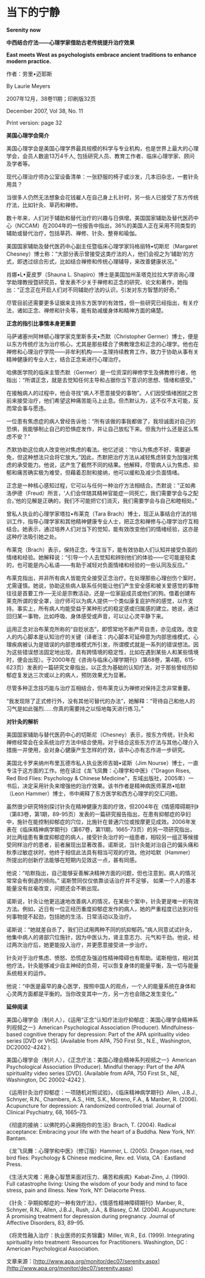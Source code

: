 # 当下的宁静

**Serenity now**

**中西结合疗法——心理学家借助古老传统提升治疗效果**

**East meets West as psychologists embrace ancient traditions to enhance modern practice.**

作者：劳里•迈耶斯

By Laurie Meyers

2007年12月，38卷11期；印刷版32页

December 2007, Vol 38, No. 11

Print version: page 32

**美国心理学会简介**

美国心理学会是美国心理学界最具规模的科学与专业机构，也是世界上最大的心理学会，会员人数逾13万4千人, 包括研究人员、教育工作者、临床心理学家、顾问及学者等。

现代心理治疗师办公室设备清单：一张舒服的椅子或沙发，几本旧杂志，一套针灸用具？

当很多人仍然无法想象会花钱雇人在自己身上扎针时，另一些人已接受了东方传统疗法，比如针灸、草药和禅修。

数十年来，人们对于辅助和替代治疗的兴趣与日俱增。美国国家辅助及替代医药中心（NCCAM）在2004年的一份报告中指出，36%的美国人正在采用不同类型的辅助或替代治疗，包括草药、禅修、针灸、整脊和瑜伽。

美国国家辅助及替代医药中心副主任暨临床心理学家玛格丽特•切斯尼（Margaret Chesney）博士称：“大部分表示曾接受这类疗法的人，他们会视之为‘辅助’的方式，即透过综合形式，比如结合禅修和传统心理辅导，来改善健康状况。”

肖娜•L•夏皮罗（Shauna L. Shapiro）博士是美国加州圣塔克拉拉大学咨询心理学助理教授暨研究员，曾发表不少关于禅修和正念的研究、论文和著作，她指出：“正念正在开启人们对不同辅助疗法的认识，引发对东方智慧的好奇。”

尽管目前还需要更多证据来支持东方医学的有效性，但一些研究已经指出，有关疗法，诸如正念、禅修和针灸等，能有助减缓身体和精神方面的痛楚。

**正念的指引比事情本身更重要**

马萨诸塞州阿林顿心理学家克里斯多夫•杰默（Christopher Germer）博士，便是以东方传统疗法为治疗核心，尤其是那些糅合了佛教理念和正念的心理学。他也在禅修和心理治疗学院——非牟利机构——主理持续教育工作，致力于协助从事有关精神健康的专业人士，结合正念来进行心理治疗。

哈佛医学院的临床主管杰默（Germer）是一位资深的禅修学生及佛教修行者，他指出：“所谓正念，就是去觉知任何主导和占据你当下意识的思想、情绪和感受。”

在接触病人的过程中，他会寻找“病人不愿意接受的事物”。人们因受情绪困扰之苦前来接受治疗，他们希望这种痛苦能马上止息。但杰默认为，这不仅不太可能，反而常会事与愿违。

一位患有焦虑症的病人曾经告诉他：“所有该做的事我都做了，我坦诚面对自己的恐惧，我能够制止自己的恐惧症发作，并让自己放松下来。但我为什么还是这么焦虑不安？”

杰默协助这位病人改变他对焦虑的看法。他忆述说：“你认为焦虑不好、需要避免，但这种想法只会将它放大。”因此，杰默把治疗方法从减轻焦虑转变为加强对焦虑的承受能力。他说，这产生了截然不同的结果。他解释，尽管病人认为焦虑、抑郁和痛苦确实极为难受，但藉着忍耐和接纳，他可以缓和及减少负面情绪。

正念是一种核心感知过程，它可以与任何一种治疗方法相结合。杰默说：“正如弗洛伊德（Freud）所言，‘人们会伴随其精神官能症一同死亡，我们需要学会与之配合。’他的见解是正确的，我们不可能把它们消灭，我们需要学会与自己和睦相处。”

曾私人执业的心理学家塔拉•布莱克（Tara Brach）博士，现正从事结合疗法的培训工作，指导心理学家和其他精神健康专业人士，把正念和禅修与心理学治疗互相结合。她表示，通过培养人们对当下的觉知，能有效改变他们的情绪经验，这亦是这种疗法吸引她之处。

布莱克（Brach）表示，保持正念，专注当下，能有效协助人们认知并接受负面的情绪和经验。她解释说：“引导一个人去觉知和辨别他们的体验——它可能是轻柔的，也可能是内心私语——有助于减轻对负面情绪和经验的一些认同及反应。”

布莱克指出，并非所有病人皆能完全接受正念治疗。在处理那些心理创伤个案时，尤需谨慎。她说，协助这些病人联系任何能让他们产生安全感和被关爱感觉的事物往往是首要工作──无论是宗教活动，还是一位家庭成员或他们的狗。借着创建布莱克所谓的安全罩，治疗师可以为病人提供一个类似康复庇护所的感觉，以作支持。事实上，所有病人均能受益于某种形式的稳定感或归属感的建立。她说，通过回归某一事物，比如呼吸、身体感受或声音，可以让心灵平静下来。

运用正念对治布莱克所称的“自贬状态”，即惯常地不断严苛自责，亦见成效。改变人的内心脚本是认知治疗的关键（译者注：内心脚本可延伸意为内部思维模式，心理疾病被认为是错误的内部思维模式所引发，所谓模式就是一系列的错误想法。因为这些错误想法固定地出现，具有跨情境的稳定性，比如在遇到某些人和某些情境时，便会出现）。于2000年在《咨询与临床心理学期刊》（第68卷，第4期，615-623页）发表的一篇研究文章指出，以正念为基础的认知疗法，对于那些曾经历抑郁症复发达三次或以上的病人，预防效果尤为显著。

尽管多种正念技巧能与治疗互相结合，但布莱克认为禅修对保持正念非常重要。

“我发现除了正式修行外，没有其他可替代的办法”，她解释：“苛待自己和他人的习气是如此强烈……你真的需要持之以恒地每天进行练习。”

**对针灸的解析**

美国国家辅助与替代医药中心的切斯尼（Chesney）表示，按东方传统，针灸和禅修经常会在全系统治疗方法中结合使用。对于结合这些东方疗法与其他心理介入措施一并使用，会对身心健康产生怎样的疗效，该中心亦有志作进一步研究。

美国北卡罗来纳州布里瓦德市私人执业医师吉姆•诺斯（Jim Nourse）博士，一直专注于这方面的工作。他在读过《龙飞凤舞：心理学和中医》（"Dragon Rises, Red Bird Flies: Psychology & Chinese Medicine"，东域出版社，2005年）一书后，决定采用针灸来增强他的治疗效果。该书作者是精神病医师莱昂•哈默（Leon Hammer）博士，书中阐释了东方医学和西方心理学的交汇问题。

虽然很少研究特别探讨针灸在精神健康方面的疗效，但2004年在《情感障碍期刊》（第83卷，第1期，89-95页）发表的一篇研究报告指出，在患有抑郁症的孕妇中，施针在能控制抑郁症的穴位，比施针在普通穴位或按摩更见成效。2006年发表在《临床精神病学期刊》（第67卷，第11期，1665-73页）的另一项研究指出，对比两组患有重度抑郁症的病人，接受针灸治疗的一组患者，相较另一组正等候接受同样治疗的患者，前者展现出显著改善。诺斯说，当针灸能对治自己的偏头痛和秋季过敏症状时，他终于相信此法具有相当可观的疗效。他对哈默（Hammer）所提出的创新疗法能够在短期内见效这一点，甚有同感。

他说：“哈默指出，自己能够妥善解决精神方面的问题，但也注意到，病人的情况常常会有倒退的倾向。” 诺斯赞同仅仅依靠谈话治疗并不足够， 如果一个人的基本能量没有丝毫改变，问题还会不断出现。

诺斯说，针灸让他更迅速地改善病人的情况，在某些个案中，针灸更是唯一的有效方法。例如，近日有一位正经历重度抑郁症发作的病人，她的严重程度已达到对任何事物提不起劲，包括她的生活、日常活动以及治疗。

诺斯说：“她就差自杀了，我们已试用两种不同的抗抑郁药。”病人同意试试针灸，他集中病人的肾部穴位施针，因为中医认为，肾主意志力、元气和干劲。他说，经过两次治疗后，她更能投入治疗，并更愿意接受进一步治疗。

针灸对于治疗焦虑、愤怒、恐慌症及强迫性精神障碍也有帮助。诺斯相信，相对其他疗法，针灸能够减少自主神经的负荷，可以恢复身体的能量平衡，及一切与能量系统相关的运作。

他说：“中医是最早的身心医学，按照中国人的观点，一个人的能量系统在身体和心灵两方面都是平衡的。当你改变其中一方，另一方也会随之发生变化。”

**延伸阅读**

美国心理学会（制片人），《运用“正念”认知疗法治疗抑郁症：美国心理学会精神系列视频之一》American Psychological Association \(Producer\). Mindfulness-based cognitive therapy for depression: Part of the APA spirituality video series \[DVD or VHS\]. \(Available from APA, 750 First St., N.E., Washington, DC20002-4242 \).

美国心理学会（制片人），《正念疗法：美国心理会精神系列视频之一》American Psychological Association \(Producer\). Mindful therapy: Part of the APA spirituality video series \[DVD\]. \(Available from APA, 750 First St., NE, Washington, DC 20002-4242 \).

《运用针灸治疗抑郁症：一项随机对照试验》，《临床精神病学期刊》Allen, J.B.J., Schnyer, R.N., Chambers, A.S., Hitt, S.K., Moreno, F.A., & Manber, R. \(2006\). Acupuncture for depression: A randomized controlled trial. Journal of Clinical Psychiatry, 68, 1665–73.

《彻底的接纳：以佛陀的心来拥抱你的生活》Brach, T. \(2004\). Radical acceptance: Embracing your life with the heart of a Buddha. New York, NY: Bantam.

《龙飞凤舞：心理学和中医》（修订版）Hammer, L. \(2005\). Dragon rises, red bird flies: Psychology & Chinese medicine, Rev. ed. Vista, CA : Eastland Press.

《生活大灾难：用身心智慧来面对压力、痛苦和疾病》Kabat-Zinn, J. \(1990\). Full catastrophe living: Using the wisdom of your body and mind to face stress, pain and illness. New York, NY: Delacorte Press.

《针灸：孕期抑郁症的一种有效疗法》，《情感性精神障碍期刊》Manber, R., Schnyer, R.N., Allen, J.B.J., Rush, J.A., & Blasey, C.M. \(2004\). Acupuncture: A promising treatment for depression during pregnancy. Journal of Affective Disorders, 83, 89–95.

《将灵性融入治疗：执业医师的实务锦囊》Miller, W.R., Ed. \(1999\). Integrating spirituality into treatment: Resources for Practitioners. Washington, DC : American Psychological Association.

文章来源：[http://www.apa.org/monitor/dec07/serenity.aspx](http://www.apa.org/monitor/dec07/serenity.aspx)

